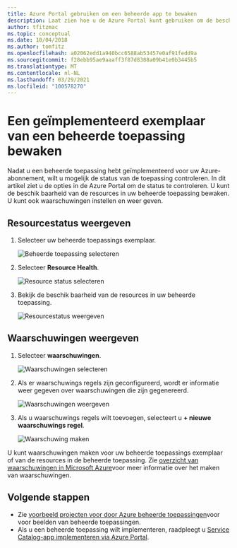 ```yaml
---
title: Azure Portal gebruiken om een beheerde app te bewaken
description: Laat zien hoe u de Azure Portal kunt gebruiken om de beschik baarheid en waarschuwingen voor een beheerde toepassing te bewaken.
author: tfitzmac
ms.topic: conceptual
ms.date: 10/04/2018
ms.author: tomfitz
ms.openlocfilehash: a02062edd1a940bcc6588ab53457e0af91fedd9a
ms.sourcegitcommit: f28ebb95ae9aaaff3f87d8388a09b41e0b3445b5
ms.translationtype: MT
ms.contentlocale: nl-NL
ms.lasthandoff: 03/29/2021
ms.locfileid: "100578270"
---
```

# <a name="monitor-a-deployed-instance-of-a-managed-application"></a>Een geïmplementeerd exemplaar van een beheerde toepassing bewaken

Nadat u een beheerde toepassing hebt geïmplementeerd voor uw Azure-abonnement, wilt u mogelijk de status van de toepassing controleren. In dit artikel ziet u de opties in de Azure Portal om de status te controleren. U kunt de beschik baarheid van de resources in uw beheerde toepassing bewaken. U kunt ook waarschuwingen instellen en weer geven.

## <a name="view-resource-health"></a>Resourcestatus weergeven

1. Selecteer uw beheerde toepassings exemplaar.

   ![Beheerde toepassing selecteren](./media/monitor-managed-application-portal/select-managed-application.png)

1. Selecteer **Resource Health**.

   ![Resource status selecteren](./media/monitor-managed-application-portal/select-resource-health.png)

1. Bekijk de beschik baarheid van de resources in uw beheerde toepassing.

   ![Resourcestatus weergeven](./media/monitor-managed-application-portal/view-health.png)

## <a name="view-alerts"></a>Waarschuwingen weergeven

1. Selecteer **waarschuwingen**.

   ![Waarschuwingen selecteren](./media/monitor-managed-application-portal/select-alerts.png)

1. Als er waarschuwings regels zijn geconfigureerd, wordt er informatie weer gegeven over waarschuwingen die zijn gegenereerd.

   ![Waarschuwingen weergeven](./media/monitor-managed-application-portal/view-alerts.png)

1. Als u waarschuwings regels wilt toevoegen, selecteert u **+ nieuwe waarschuwings regel**.

   ![Waarschuwing maken](./media/monitor-managed-application-portal/create-new-alert.png)

U kunt waarschuwingen maken voor uw beheerde toepassings exemplaar of van de resources in de beheerde toepassing. Zie [overzicht van waarschuwingen in Microsoft Azure](../../azure-monitor/alerts/alerts-overview.md)voor meer informatie over het maken van waarschuwingen.

## <a name="next-steps"></a>Volgende stappen

* Zie [voorbeeld projecten voor door Azure beheerde toepassingen](sample-projects.md)voor voor beelden van beheerde toepassingen.
* Als u een beheerde toepassing wilt implementeren, raadpleegt u [Service Catalog-app implementeren via Azure Portal](deploy-service-catalog-quickstart.md).